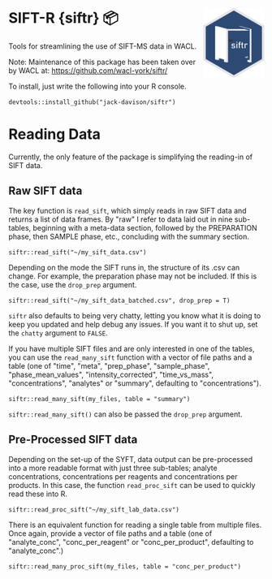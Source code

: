 # SIFT-R {siftr} 📦 <img src="man/figures/logo.png" align="right" height="138" />

Tools for streamlining the use of SIFT-MS data in WACL.

Note: Maintenance of this package has been taken over by WACL at: https://github.com/wacl-york/siftr/ 

To install, just write the following into your R console.

```
devtools::install_github("jack-davison/siftr")
```

# Reading Data

Currently, the only feature of the package is simplifying the reading-in of SIFT data. 

## Raw SIFT data

The key function is `read_sift`, which simply reads in raw SIFT data and returns a list of data frames. By "raw" I refer to data laid out in nine sub-tables, beginning with a meta-data section, followed by the PREPARATION phase, then SAMPLE phase, etc., concluding with the summary section.

```
siftr::read_sift("~/my_sift_data.csv")
```

Depending on the mode the SIFT runs in, the structure of its .csv can change. For example, the preparation phase may not be included. If this is the case, use the `drop_prep` argument.

```
siftr::read_sift("~/my_sift_data_batched.csv", drop_prep = T)
```

`siftr` also defaults to being very chatty, letting you know what it is doing to keep you updated and help debug any issues. If you want it to shut up, set the `chatty` argument to `FALSE`.

If you have multiple SIFT files and are only interested in one of the tables, you can use the `read_many_sift` function with a vector of file paths and a table (one of "time", "meta", "prep_phase", "sample_phase", "phase_mean_values", "intensity_corrected", "time_vs_mass", "concentrations", "analytes" or "summary", defaulting to "concentrations").

```
siftr::read_many_sift(my_files, table = "summary")
```

`siftr::read_many_sift()` can also be passed the `drop_prep` argument.

## Pre-Processed SIFT data

Depending on the set-up of the SYFT, data output can be pre-processed into a more readable format with just three sub-tables; analyte concentrations, concentrations per reagents and concentrations per products. In this case, the function `read_proc_sift` can be used to quickly read these into R.

```
siftr::read_proc_sift("~/my_sift_lab_data.csv")
```

There is an equivalent function for reading a single table from multiple files. Once again, provide a vector of file paths and a table (one of "analyte_conc", "conc_per_reagent" or "conc_per_product", defaulting to "analyte_conc".)

```
siftr::read_many_proc_sift(my_files, table = "conc_per_product")
```
